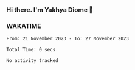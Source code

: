 ### Hi there. I'm Yakhya Diome 👋

### WAKATIME
<!--START_SECTION:waka-->

```txt
From: 21 November 2023 - To: 27 November 2023

Total Time: 0 secs

No activity tracked
```

<!--END_SECTION:waka-->
